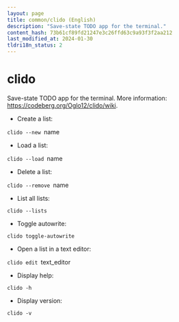 ```yaml
---
layout: page
title: common/clido (English)
description: "Save-state TODO app for the terminal."
content_hash: 73b61cf89fd21247e3c26ffd63c9a93f3f2aa212
last_modified_at: 2024-01-30
tldri18n_status: 2
---
```

# clido

Save-state TODO app for the terminal.
More information: <https://codeberg.org/Oglo12/clido/wiki>.

- Create a list:

`clido --new `<span class="tldr-var badge badge-pill bg-dark-lm bg-white-dm text-white-lm text-dark-dm font-weight-bold">name</span>

- Load a list:

`clido --load `<span class="tldr-var badge badge-pill bg-dark-lm bg-white-dm text-white-lm text-dark-dm font-weight-bold">name</span>

- Delete a list:

`clido --remove `<span class="tldr-var badge badge-pill bg-dark-lm bg-white-dm text-white-lm text-dark-dm font-weight-bold">name</span>

- List all lists:

`clido --lists`

- Toggle autowrite:

`clido toggle-autowrite`

- Open a list in a text editor:

`clido edit `<span class="tldr-var badge badge-pill bg-dark-lm bg-white-dm text-white-lm text-dark-dm font-weight-bold">text_editor</span>

- Display help:

`clido -h`

- Display version:

`clido -v`
